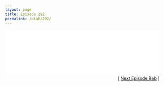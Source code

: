 ```yaml
---
layout: page
title: Episode 292
permalink: /diah/292/
---
```


<iframe allowfullscreen="true" frameborder="0" style="width:100%;" marginheight="0" marginwidth="0" mozallowfullscreen="true" scrolling="NO" src="//gdriveplayer.us/embed2.php?link=PLuamyKdPElz6jVBCTYDggKIsEINub0Q49iSkubRN5F8fUsHsYQMoNJBOARt0QyDSsQMIfv8ypE6tJskhuclida5%252BZ601lUkUvugo%252FvLQujxqqz0hjFBuucGyYJ954ZUA8u89HYcVHaKaZTLEdqLDCmSQRwc06PGz00EmelgHOXiGon54OiOsuqrrpixxzn3D0di1aBbBCwC2sYxadqAeh&amp;no_adult=yes" webkitallowfullscreen="true"></iframe>

<div align="right">[ <a href="/diah/293/">Next Episode Beb</a> ]</div>

